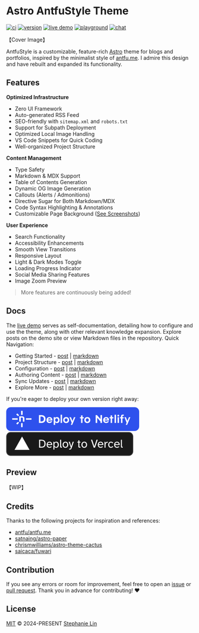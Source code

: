 # Astro AntfuStyle Theme

[![ci][ci-badge]][ci-link]
[![version][version-badge]][version-link]
[![live demo][demo-badge]][demo-link]
[![playground][stackblitz-badge]][stackblitz-link]
[![chat][chat-badge]][chat-link]

【Cover Image】

AntfuStyle is a customizable, feature-rich [Astro](https://astro.build/) theme for blogs and portfolios, inspired by the minimalist style of [antfu.me](https://antfu.me/). I admire this design and have rebuilt and expanded its functionality.

## Features

**Optimized Infrastructure**

- Zero UI Framework
- Auto-generated RSS Feed
- SEO-friendly with `sitemap.xml` and `robots.txt`
- Support for Subpath Deployment
- Optimized Local Image Handling
- VS Code Snippets for Quick Coding
- Well-organized Project Structure

**Content Management**

- Type Safety
- Markdown & MDX Support
- Table of Contents Generation
- Dynamic OG Image Generation
- Callouts (Alerts / Admonitions)
- Directive Sugar for Both Markdown/MDX
- Code Syntax Highlighting & Annotations
- Customizable Page Background ([See Screenshots](#preview))

**User Experience**

- Search Functionality
- Accessibility Enhancements
- Smooth View Transitions
- Responsive Layout
- Light & Dark Modes Toggle
- Loading Progress Indicator
- Social Media Sharing Features
- Image Zoom Preview

> More features are continuously being added!

## Docs

The [live demo][demo-link] serves as self-documentation, detailing how to configure and use the theme, along with other relevant knowledge expansion. Explore posts on the demo site or view Markdown files in the repository. Quick Navigation:

- Getting Started - [post](https://astro-antfustyle-theme.vercel.app/blog/getting-started/) | [markdown](https://github.com/lin-stephanie/astro-antfustyle-theme/blob/main/src/content/blog/getting-started.md)
- Project Structure - [post](https://astro-antfustyle-theme.vercel.app/blog/project-structure/) | [markdown](https://github.com/lin-stephanie/astro-antfustyle-theme/blob/main/src/content/blog/project-structure.md)
- Configuration - [post](https://astro-antfustyle-theme.vercel.app/blog/basic-configuration/) | [markdown](https://github.com/lin-stephanie/astro-antfustyle-theme/blob/main/src/content/blog/basic-configuration.md)
- Authoring Content - [post](https://astro-antfustyle-theme.vercel.app/blog/getting-started/#authoring-content) | [markdown](https://github.com/lin-stephanie/astro-antfustyle-theme/blob/main/src/content/blog/getting-started.md#authoring-content) 
- Sync Updates - [post](https://astro-antfustyle-theme.vercel.app/blog/sync-updates/) | [markdown](https://github.com/lin-stephanie/astro-antfustyle-theme/blob/main/src/content/blog/sync-updates.md)
- Explore More - [post](https://github.com/lin-stephanie/astro-antfustyle-theme/blob/main/src/content/blog/getting-started.md#next-steps) | [markdown](https://astro-antfustyle-theme.vercel.app/blog/getting-started/#next-steps)

If you're eager to deploy your own version right away:

[![Deploy with Netlify](./public/docs/deploy_netlify.svg)](https://app.netlify.com/start/deploy?repository=https://github.com/lin-stephanie/astro-antfustyle-theme) [![Deploy with Vercel](./public/docs/deploy_vercel.svg)](https://vercel.com/new/clone?repository-url=https%3A%2F%2Fgithub.com%2Flin-stephanie%2Fastro-antfustyle-theme&project-name=astro-antfustyle-theme)

## Preview

【WIP】

## Credits

Thanks to the following projects for inspiration and references:

- [antfu/antfu.me](https://github.com/antfu/antfu.me)
- [satnaing/astro-paper](https://github.com/satnaing/astro-paper)
- [chrismwilliams/astro-theme-cactus](https://github.com/chrismwilliams/astro-theme-cactus)
- [saicaca/fuwari](https://github.com/saicaca/fuwari)

## Contribution

If you see any errors or room for improvement, feel free to open an [issue](https://github.com/lin-stephanie/astro-antfustyle-theme/issues) or [pull request](https://github.com/lin-stephanie/astro-antfustyle-theme/pulls). Thank you in advance for contributing! ❤️

## License

[MIT](https://github.com/lin-stephanie/astro-antfustyle-theme/blob/main/LICENSE) © 2024-PRESENT [Stephanie Lin](https://github.com/lin-stephanie)

<!-- Badges -->

[ci-badge]: https://img.shields.io/github/actions/workflow/status/lin-stephanie/astro-antfustyle-theme/ci.yml?label=CI&style=flat&colorA=080f12&colorB=ef7575
[ci-link]: https://github.com/lin-stephanie/astro-antfustyle-theme/actions/workflows/ci.yml

[version-badge]: https://img.shields.io/github/v/release/lin-stephanie/astro-antfustyle-theme?label=Release&style=flat&colorA=080f12&colorB=ef7575
[version-link]: https://github.com/lin-stephanie/astro-antfustyle-theme/releases

[demo-badge]: https://img.shields.io/badge/Live%20Demo-080f12?&style=flat&colorA=080f12&colorB=ef7575&logo=vercel&logoSize=10
[demo-link]:https://astro-antfustyle-theme.vercel.app/

[stackblitz-badge]: https://img.shields.io/badge/Playground-080f12?style=flat&colorA=080f12&colorB=ef7575&logo=stackblitz&logoSize=10
[stackblitz-link]: https://stackblitz.com/github/lin-stephanie/astro-antfustyle-theme?file=src/content/home/index.md

[chat-badge]: https://img.shields.io/badge/Discussions-080f12?style=flat&colorA=080f12&colorB=ef7575&logo=github
[chat-link]: https://github.com/lin-stephanie/astro-antfustyle-theme/discussions
